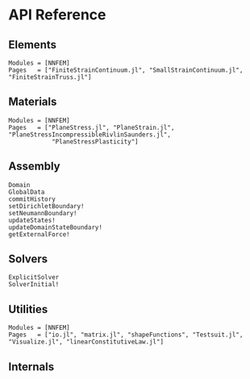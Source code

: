 # API Reference

## Elements

```@autodocs
Modules = [NNFEM]
Pages   = ["FiniteStrainContinuum.jl", "SmallStrainContinuum.jl", "FiniteStrainTruss.jl"]
```


## Materials

```@autodocs
Modules = [NNFEM]
Pages   = ["PlaneStress.jl", "PlaneStrain.jl", "PlaneStressIncompressibleRivlinSaunders.jl",
            "PlaneStressPlasticity"]
```

## Assembly

```@docs
Domain
GlobalData
commitHistory
setDirichletBoundary!
setNeumannBoundary!
updateStates!
updateDomainStateBoundary!
getExternalForce!
```

## Solvers

```@docs
ExplicitSolver
SolverInitial!
```


## Utilities

```@autodocs
Modules = [NNFEM]
Pages   = ["io.jl", "matrix.jl", "shapeFunctions", "Testsuit.jl", "Visualize.jl", "linearConstitutiveLaw.jl"]
```

## Internals
```@doc

```